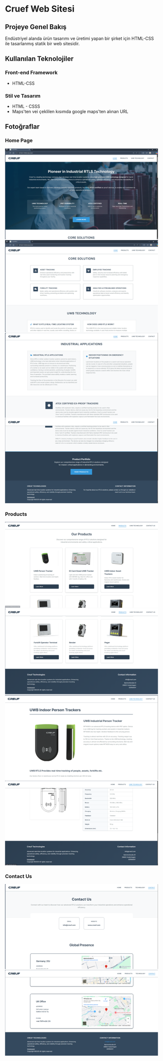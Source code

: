 # Cruef Web Sitesi

## Projeye Genel Bakış

Endüstriyel alanda ürün tasarımı ve üretimi yapan bir şirket için HTML-CSS ile tasarlanmış statik bir web sitesidir.

## Kullanılan Teknolojiler

### Front-end Framework

- HTML-CSS

### Stil ve Tasarım

- HTML - CSSS
- Maps'ten vei çeklilen kısımda google maps'ten alınan URL

## Fotoğraflar

### Home Page

![Proje Ekran Görüntüsü](screenshots/Resim8.png)
![Proje Ekran Görüntüsü](screenshots/resim9.png)
![Proje Ekran Görüntüsü](screenshots/resim10.png)
![Proje Ekran Görüntüsü](screenshots/resim11.png)

### Products
![Proje Ekran Görüntüsü](screenshots/resim12.png)
![Proje Ekran Görüntüsü](screenshots/resim13.png)
![Proje Ekran Görüntüsü](screenshots/resim14.png)
![Proje Ekran Görüntüsü](screenshots/resim15.png)

### Contact Us
![Proje Ekran Görüntüsü](screenshots/resim16.png)
![Proje Ekran Görüntüsü](screenshots/resim17.png)
